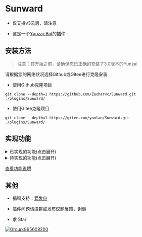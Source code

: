 # Sunward

* 仅支持v3云崽，请注意

* 这是一个[Yunzai-Bot](https://gitee.com/le-niao/Yunzai-Bot)的插件

## 安装方法

> 注意：在开始之前，请确保您已正确的安装了3.0版本的Yunzai

请根据您的网络状况选择Github或Gitee进行克隆安装

* 使用Github克隆项目

```
git clone --depth=1 https://github.com/Zacharvc/Sunward.git ./plugins/Sunward/
```

* 使用Gitee克隆项目

```
git clone --depth=1 https://gitee.com/yoolan/Sunward.git ./plugins/Sunward/
```

## 实现功能

<details>
  <summary>已实现的功能(点击展开)</summary>

* 查看好友列表
* 查看群聊列表
* 快捷删除好友
* 快捷退出群聊
* Git克隆项目安装插件
* 通过rm删除插件文件夹
* 撤回消息
* 投票撤回消息

</details>

<details>
  <summary>待实现的功能(点击展开)</summary>

* 监测好友请求
* 监测加群邀请
* 快捷删除全部好友
* 快捷退出所有群聊
* 功能图形化

</details>

[查看功能说明](apps/README.md)

## 其他

* 捐赠支持：[爱发电](https://afdian.net/a/withGarlic)

* 插件问题请进群或发布议题反馈，谢谢

* 求 Star

[![Group:895608200](https://img.shields.io/badge/Group-895608200-red)](https://qm.qq.com/cgi-bin/qm/qr?authKey=90qX4dwk3D3iqA3N%2FI8K5RL3n9ucg30CmRMiQn%2FpfBdV1d2HHOslAbwm%2BsPpb8nZ&k=rJ1gMehehYXvj8z8jut6h-Zj5VUd4rhr&noverify=0)
